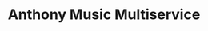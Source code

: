 ---
title: "Anthony Music Multiservice"
url: /salcedo/anthony-music-multiservice/
shop: Autoteile
---